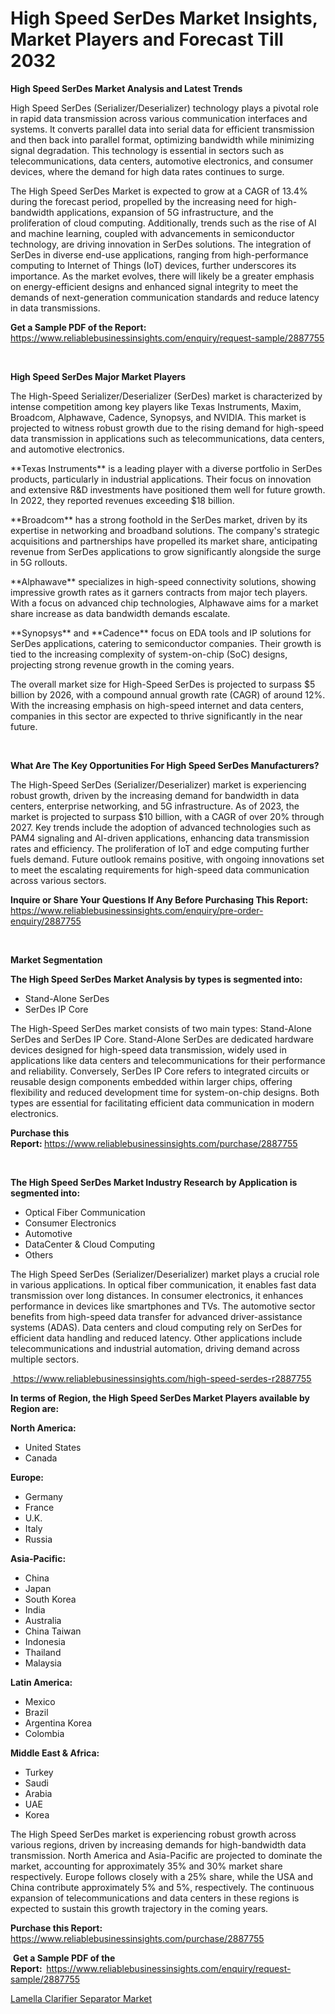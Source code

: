 <p><h1>High Speed SerDes Market Insights, Market Players and Forecast Till 2032</h1></p><p><strong>High Speed SerDes Market Analysis and Latest Trends</strong></p>
<p><p>High Speed SerDes (Serializer/Deserializer) technology plays a pivotal role in rapid data transmission across various communication interfaces and systems. It converts parallel data into serial data for efficient transmission and then back into parallel format, optimizing bandwidth while minimizing signal degradation. This technology is essential in sectors such as telecommunications, data centers, automotive electronics, and consumer devices, where the demand for high data rates continues to surge.</p><p>The High Speed SerDes Market is expected to grow at a CAGR of 13.4% during the forecast period, propelled by the increasing need for high-bandwidth applications, expansion of 5G infrastructure, and the proliferation of cloud computing. Additionally, trends such as the rise of AI and machine learning, coupled with advancements in semiconductor technology, are driving innovation in SerDes solutions. The integration of SerDes in diverse end-use applications, ranging from high-performance computing to Internet of Things (IoT) devices, further underscores its importance. As the market evolves, there will likely be a greater emphasis on energy-efficient designs and enhanced signal integrity to meet the demands of next-generation communication standards and reduce latency in data transmissions.</p></p>
<p><strong>Get a Sample PDF of the Report:&nbsp;</strong> <a href="https://www.reliablebusinessinsights.com/enquiry/request-sample/2887755?utm_campaign=2279&utm_medium=2&utm_source=Github&utm_content=ia&utm_term=14032025&utm_id=high-speed-serdes">https://www.reliablebusinessinsights.com/enquiry/request-sample/2887755</a></p>
<p>&nbsp;</p>
<p><strong>High Speed SerDes Major Market Players</strong></p>
<p><p>The High-Speed Serializer/Deserializer (SerDes) market is characterized by intense competition among key players like Texas Instruments, Maxim, Broadcom, Alphawave, Cadence, Synopsys, and NVIDIA. This market is projected to witness robust growth due to the rising demand for high-speed data transmission in applications such as telecommunications, data centers, and automotive electronics.</p><p>**Texas Instruments** is a leading player with a diverse portfolio in SerDes products, particularly in industrial applications. Their focus on innovation and extensive R&D investments have positioned them well for future growth. In 2022, they reported revenues exceeding $18 billion.</p><p>**Broadcom** has a strong foothold in the SerDes market, driven by its expertise in networking and broadband solutions. The company's strategic acquisitions and partnerships have propelled its market share, anticipating revenue from SerDes applications to grow significantly alongside the surge in 5G rollouts.</p><p>**Alphawave** specializes in high-speed connectivity solutions, showing impressive growth rates as it garners contracts from major tech players. With a focus on advanced chip technologies, Alphawave aims for a market share increase as data bandwidth demands escalate.</p><p>**Synopsys** and **Cadence** focus on EDA tools and IP solutions for SerDes applications, catering to semiconductor companies. Their growth is tied to the increasing complexity of system-on-chip (SoC) designs, projecting strong revenue growth in the coming years.</p><p>The overall market size for High-Speed SerDes is projected to surpass $5 billion by 2026, with a compound annual growth rate (CAGR) of around 12%. With the increasing emphasis on high-speed internet and data centers, companies in this sector are expected to thrive significantly in the near future.</p></p>
<p>&nbsp;</p>
<p><strong>What Are The Key Opportunities For High Speed SerDes Manufacturers?</strong></p>
<p><p>The High-Speed SerDes (Serializer/Deserializer) market is experiencing robust growth, driven by the increasing demand for bandwidth in data centers, enterprise networking, and 5G infrastructure. As of 2023, the market is projected to surpass $10 billion, with a CAGR of over 20% through 2027. Key trends include the adoption of advanced technologies such as PAM4 signaling and AI-driven applications, enhancing data transmission rates and efficiency. The proliferation of IoT and edge computing further fuels demand. Future outlook remains positive, with ongoing innovations set to meet the escalating requirements for high-speed data communication across various sectors.</p></p>
<p><strong>Inquire or Share Your Questions If Any Before Purchasing This Report:</strong> <a href="https://www.reliablebusinessinsights.com/enquiry/pre-order-enquiry/2887755?utm_campaign=2279&utm_medium=2&utm_source=Github&utm_content=ia&utm_term=14032025&utm_id=high-speed-serdes">https://www.reliablebusinessinsights.com/enquiry/pre-order-enquiry/2887755</a></p>
<p>&nbsp;</p>
<p><strong>Market Segmentation</strong></p>
<p><strong>The High Speed SerDes Market Analysis by types is segmented into:</strong></p>
<p><ul><li>Stand-Alone SerDes</li><li>SerDes IP Core</li></ul></p>
<p><p>The High-Speed SerDes market consists of two main types: Stand-Alone SerDes and SerDes IP Core. Stand-Alone SerDes are dedicated hardware devices designed for high-speed data transmission, widely used in applications like data centers and telecommunications for their performance and reliability. Conversely, SerDes IP Core refers to integrated circuits or reusable design components embedded within larger chips, offering flexibility and reduced development time for system-on-chip designs. Both types are essential for facilitating efficient data communication in modern electronics.</p></p>
<p><strong>Purchase this Report:&nbsp;</strong><a href="https://www.reliablebusinessinsights.com/purchase/2887755?utm_campaign=2279&utm_medium=2&utm_source=Github&utm_content=ia&utm_term=14032025&utm_id=high-speed-serdes">https://www.reliablebusinessinsights.com/purchase/2887755</a></p>
<p>&nbsp;</p>
<p><strong>The High Speed SerDes Market Industry Research by Application is segmented into:</strong></p>
<p><ul><li>Optical Fiber Communication</li><li>Consumer Electronics</li><li>Automotive</li><li>DataCenter & Cloud Computing</li><li>Others</li></ul></p>
<p><p>The High Speed SerDes (Serializer/Deserializer) market plays a crucial role in various applications. In optical fiber communication, it enables fast data transmission over long distances. In consumer electronics, it enhances performance in devices like smartphones and TVs. The automotive sector benefits from high-speed data transfer for advanced driver-assistance systems (ADAS). Data centers and cloud computing rely on SerDes for efficient data handling and reduced latency. Other applications include telecommunications and industrial automation, driving demand across multiple sectors.</p></p>
<p><a href="https://www.reliablebusinessinsights.com/high-speed-serdes-r2887755?utm_campaign=2279&utm_medium=2&utm_source=Github&utm_content=ia&utm_term=14032025&utm_id=high-speed-serdes">&nbsp;https://www.reliablebusinessinsights.com/high-speed-serdes-r2887755</a></p>
<p><strong>In terms of Region, the High Speed SerDes Market Players available by Region are:</strong></p>
<p>
    <p> <strong> North America: </strong>
        <ul>
            <li>United States</li>
            <li>Canada</li>
        </ul>
        </p> 
    <p> <strong> Europe: </strong>
        <ul>
            <li>Germany</li>
            <li>France</li>
            <li>U.K.</li>
            <li>Italy</li>
            <li>Russia</li>
        </ul>
        </p> 
    <p> <strong> Asia-Pacific: </strong>
        <ul>
            <li>China</li>
            <li>Japan</li>
            <li>South Korea</li>
            <li>India</li>
            <li>Australia</li>
            <li>China Taiwan</li>
            <li>Indonesia</li>
            <li>Thailand</li>
            <li>Malaysia</li>
        </ul>
        </p> 
    <p> <strong> Latin America: </strong>
        <ul>
            <li>Mexico</li>
            <li>Brazil</li>
            <li>Argentina Korea</li>
            <li>Colombia</li>
        </ul>
        </p> 
    <p> <strong> Middle East & Africa: </strong>
        <ul>
            <li>Turkey</li>
            <li>Saudi</li>
            <li>Arabia</li>
            <li>UAE</li>
            <li>Korea</li>
        </ul>
    </p>
    </p>
<p><p>The High Speed SerDes market is experiencing robust growth across various regions, driven by increasing demands for high-bandwidth data transmission. North America and Asia-Pacific are projected to dominate the market, accounting for approximately 35% and 30% market share respectively. Europe follows closely with a 25% share, while the USA and China contribute approximately 5% and 5%, respectively. The continuous expansion of telecommunications and data centers in these regions is expected to sustain this growth trajectory in the coming years.</p></p>
<p><strong>Purchase this Report: </strong><a href="https://www.reliablebusinessinsights.com/purchase/2887755?utm_campaign=2279&utm_medium=2&utm_source=Github&utm_content=ia&utm_term=14032025&utm_id=high-speed-serdes">https://www.reliablebusinessinsights.com/purchase/2887755</a></p>
<p>&nbsp;<strong>Get a Sample PDF of the Report:&nbsp;&nbsp;</strong><a href="https://www.reliablebusinessinsights.com/enquiry/request-sample/2887755?utm_campaign=2279&utm_medium=2&utm_source=Github&utm_content=ia&utm_term=14032025&utm_id=high-speed-serdes">https://www.reliablebusinessinsights.com/enquiry/request-sample/2887755</a></p>
<p><strong></strong></p>
<p><p><a href="https://github.com/FosterFahey91/Market-Research-Report-List-1/blob/main/lamella-clarifier-separator-market.md?utm_campaign=2279&utm_medium=2&utm_source=Github&utm_content=ia&utm_term=14032025&utm_id=high-speed-serdes">Lamella Clarifier Separator Market</a></p></p>